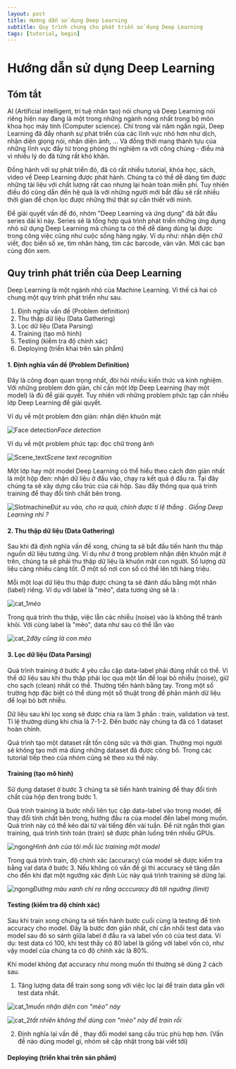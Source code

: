 ```yaml
---
layout: post
title: Hướng dẫn sử dụng Deep Learning
subtitle: Quy trình chung cho phát triển sử dụng Deep Learning
tags: [tutorial, begin]
---
```



# Hướng dẫn sử dụng Deep Learning 

## Tóm tắt

AI (Artificial intelligent, trí tuệ nhân tạo) nói chung và Deep Learning nói riêng hiện nay đang là một trong những ngành nóng nhất trong bộ môn khoa học máy tính (Computer science). Chỉ trong vài năm ngắn ngủi, Deep Learning đã đẩy nhanh sự phát triển của các lĩnh vực nhỏ hơn như dịch, nhận diện giọng nói, nhận diện ảnh, ... Và đồng thời mang thành tựu của những lĩnh vực đấy từ trong phòng thí nghiệm ra với công chúng - điều mà vì nhiều lý do đã từng rất khó khăn.

Đồng hành với sự phát triển đó, đã có rất nhiều tutorial, khóa học, sách, video về  Deep Learning được phát hành. Chúng ta có thể dễ dàng tìm được những tài liệu với chất lượng rất cao nhưng lại hoàn toàn miễn phí. Tuy nhiên điều đó cũng dẫn đến hệ quả là với những người mới bắt đầu sẽ rất nhiều thời gian để chọn lọc được những thứ thật sự cần thiết với mình. 

Để giải quyết vấn đề đó, nhóm "Deep Learning và ứng dụng" đã bắt đầu series dài kì này. Series sẽ là tổng hợp quá trình phát triển những ứng dụng nhỏ sử dụng Deep Learning mà chúng ta có thể dễ dàng dùng lại được trong công việc cũng như cuộc sống hàng ngày. Ví dụ như: nhận diện chữ viết, đọc biển số xe, tìm nhãn hàng, tìm các barcode, vân vân. Mời các bạn cùng đón xem.

## Quy trình phát triển của Deep Learning

Deep Learning là một ngành nhỏ của Machine Learning. Vì thế cả hai có chung một quy trình phát triển như sau.

1. Định nghĩa vấn đề (Problem definition)
2. Thu thập dữ liệu (Data Gathering)
3. Lọc dữ liệu (Data Parsing)
4. Training (tạo mô hình)
5. Testing (kiểm tra độ chính xác)
6. Deploying (triển khai trên sản phẩm)

#### 1. Định nghĩa vấn đề (Problem Definition)

Đây là công đoạn quan trọng nhất, đòi hỏi nhiều kiến thức và kinh nghiệm. Với những problem đơn giản, chỉ cần một lớp Deep Learning (hay một model) là đủ để giải quyết. Tuy nhiên với những problem phức tạp cần nhiều lớp Deep Learning để giải quyết.

Ví dụ về một problem đơn giản: nhận diện khuôn mặt

![Face detection](/img/20180603/Face_detection.png)*Face detection*

Ví dụ về một problem phức tạp: đọc chữ trong ảnh 

![Scene_text](/img/20180603/scene_text.png)*Scene text recognition*

Một lớp hay một model Deep Learning có thể hiểu theo cách đơn giản nhất là một hộp đen: nhận dữ liệu ở đầu vào, chạy ra kết quả ở đầu ra. Tại đây chúng ta sẽ xây dựng cấu trúc của cái hộp. Sau đấy thông qua quá trình training để thay đổi tính chất bên trong.

![Slotmachine](/img/20180603/Slotmachine.png)*Đút xu vào, cho ra quà, chỉnh được tỉ lệ thắng . Giống Deep Learning nhỉ ?*

#### 2. Thu thập dữ liệu (Data Gathering)

Sau khi đã định nghĩa vấn đề xong, chúng ta sẽ bắt đầu tiến hành thu thập nguồn dữ liệu tương ứng. Ví dụ như ở trong problem nhận diện khuôn mặt ở trên, chúng ta sẽ phải thu thập dữ liệu là khuôn mặt con người. Số lượng dữ liệu càng nhiều càng tốt. Ở một số nơi con số có thể lên tới hàng triệu.

Mỗi một loại dữ liệu thu thập được chúng ta sẽ đánh dấu bằng một nhãn (label) riêng. Ví dụ với label là "mèo", data tương ứng sẽ là :

![cat_1](/img/20180603/cat_1.jpg)*mèo*

Trong quá trình thu thập, việc lẫn các nhiễu (noise) vào là không thể tránh khỏi. Với cùng label là "mèo", data như sau có thể lẫn vào

![cat_2](/img/20180603/cat_2.png)*đây cũng là con mèo*

#### 3. Lọc dữ liệu (Data Parsing)

Quá trình training ở bước 4 yêu cầu cặp data-label phải đúng nhất có thể. Vì thế dữ liệu sau khi thu thập phải lọc qua một lần để loại bỏ nhiễu (noise), giữ cho sạch (clean) nhất có thể. Thường tiến hành bằng tay. Trong một số trường hợp đặc biệt có thể dùng một số thuật trong để phân mảnh dữ liệu để loại bỏ bớt nhiễu.

Dữ liệu sau khi lọc xong sẽ được chia ra làm 3 phần : train, validation và test. Tỉ lệ thường dùng khi chia là 7-1-2. Đến bước này chúng ta đã có 1 dataset hoàn chỉnh.

Quá trình tạo một dataset rất tốn công sức và thời gian. Thường mọi người sẽ không tạo mới mà dùng những dataset đã được công bố. Trong các tutorial tiếp theo của nhóm cũng sẽ theo xu thế này.

#### Training (tạo mô hình)

Sử dụng dataset ở bước 3 chúng ta sẽ tiến hành training để thay đổi tính chất của hộp đen trong bước 1. 

Quá trình training là bước nhồi liên tục cặp data-label vào trong model, để thay đổi tính chất bên trong, hướng đầu ra của model đến label mong muốn. Quá trình này có thể kéo dài từ vài tiếng đến vài tuần. Để rút ngắn thời gian training, quá trình tính toán (train) sẽ được phân luồng trên nhiều GPUs.

![ngong](/img/20180603/ngong.jpeg)*Hình ảnh của tôi mỗi lúc training một model*

Trong quá trình train, độ chính xác (accuracy) của model sẽ được kiểm tra bằng val data ở bước 3. Nếu không có vấn đề gì thì accuracy sẽ tăng dần cho đến khi đạt một ngưỡng xác định Lúc này quá trình training sẽ dừng lại.

![ngong](/img/20180603/caffe_model_1_learning_curve.png)*Đường màu xanh chỉ ra rằng acccuracy đã tới ngưỡng (limit)*


#### Testing (kiểm tra độ chính xác)

Sau khi train xong chúng ta sẽ tiến hành bước cuối cùng là testing để tính accuracy cho model. Đây là bước đơn giản nhất, chỉ cần nhồi test data vào model sau đó so sánh giữa label ở đầu ra và label vốn có của test data. Ví dụ: test data có 100, khi test thấy có 80 label là giống với label vốn có, như vậy model của chúng ta có độ chính xác là 80%.

Khi model không đạt accuracy như mong muốn thì thường sẽ dùng 2 cách sau.

1. Tăng lượng data để train song song với việc lọc lại để train data gần với test data nhất. 

![cat_1](/img/20180603/cat_1.jpg)*muốn nhận diện con "mèo" này*

![cat_2](/img/20180603/cat_2.png)*tất nhiên không thể dùng con "mèo" này để train rồi*

2. Định nghĩa lại vấn đề , thay đổi model sang cấu trúc phù hợp hơn. (Vấn đề nào dùng model gì, nhóm sẽ cập nhật trong bài viết tới)

#### Deploying (triển khai trên sản phẩm)
